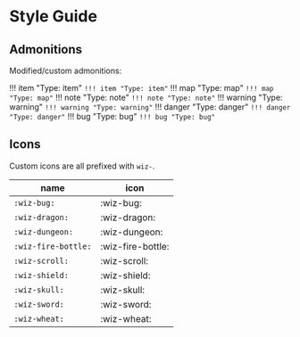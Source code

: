# Style Guide

## Admonitions

Modified/custom admonitions:

!!! item "Type: item"
    ```
    !!! item "Type: item"
	```
!!! map "Type: map"
    ```
    !!! map "Type: map"
	```
!!! note "Type: note"
    ```
    !!! note "Type: note"
    ```
!!! warning "Type: warning"
    ```
    !!! warning "Type: warning"
    ```
!!! danger "Type: danger"
    ```
    !!! danger "Type: danger"
    ```
!!! bug "Type: bug"
    ```
    !!! bug "Type: bug"
	```

## Icons

Custom icons are all prefixed with `wiz-`.

| name | icon |
|------|------|
|`:wiz-bug:` |:wiz-bug:|
|`:wiz-dragon:` |:wiz-dragon:|
|`:wiz-dungeon:` |:wiz-dungeon:|
|`:wiz-fire-bottle:` |:wiz-fire-bottle:|
|`:wiz-scroll:` |:wiz-scroll:|
|`:wiz-shield:` |:wiz-shield:|
|`:wiz-skull:` |:wiz-skull:|
|`:wiz-sword:` |:wiz-sword:|
|`:wiz-wheat:` |:wiz-wheat:|

